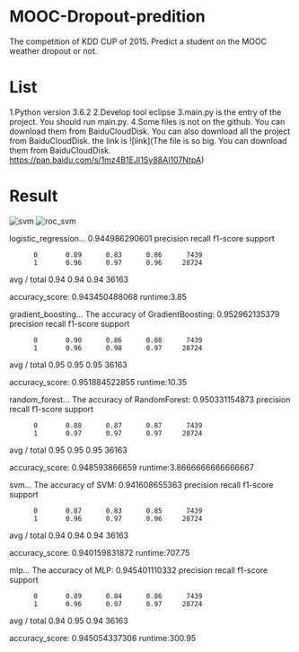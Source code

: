 # MOOC-Dropout-predition
The competition of KDD CUP of 2015. Predict a student on the MOOC weather dropout or not.
# List
1.Python version 3.6.2
2.Develop tool eclipse
3.main.py is the entry of the project. You should run main.py.
4.Some files is not on the github. You can download them from BaiduCloudDisk. You can also download all the project from BaiduCloudDisk.
the link is ![link](The file is so big. You can download them from BaiduCloudDisk.
https://pan.baidu.com/s/1mz4B1EJI1Sy88AI107NtpA)
# Result
![svm](https://github.com/Laviyy/MOOC-Dropout-predition/blob/master/picture/svm.png)
![roc_svm](https://github.com/Laviyy/MOOC-Dropout-predition/blob/master/picture/roc_svm.png)

logistic_regression... 0.944986290601
             precision    recall  f1-score   support

          0       0.89      0.83      0.86      7439
          1       0.96      0.97      0.96     28724

avg / total       0.94      0.94      0.94     36163

accuracy_score: 0.943450488068
runtime:3.85

gradient_boosting...
The accuracy of GradientBoosting:
0.952962135379
             precision    recall  f1-score   support

          0       0.90      0.86      0.88      7439
          1       0.96      0.98      0.97     28724

avg / total       0.95      0.95      0.95     36163

accuracy_score: 0.951884522855
runtime:10.35

random_forest...
The accuracy of RandomForest:
0.950331154873
             precision    recall  f1-score   support

          0       0.88      0.87      0.87      7439
          1       0.97      0.97      0.97     28724

avg / total       0.95      0.95      0.95     36163

accuracy_score: 0.948593866659
runtime:3.8666666666666667

svm...
The accuracy of SVM:
0.941608655363
             precision    recall  f1-score   support

          0       0.87      0.83      0.85      7439
          1       0.96      0.97      0.96     28724

avg / total       0.94      0.94      0.94     36163

accuracy_score: 0.940159831872
runtime:707.75

mlp...
The accuracy of MLP:
0.945401110332
             precision    recall  f1-score   support

          0       0.89      0.84      0.86      7439
          1       0.96      0.97      0.97     28724

avg / total       0.94      0.95      0.94     36163

accuracy_score: 0.945054337306
runtime:300.95
